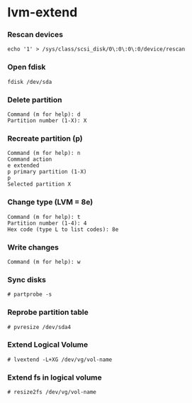 # lvm-extend

### Rescan devices
    echo '1' > /sys/class/scsi_disk/0\:0\:0\:0/device/rescan
### Open fdisk
    fdisk /dev/sda
### Delete partition
```
Command (m for help): d
Partition number (1-X): X
```
### Recreate partition (p)
```
Command (m for help): n
Command action
e extended
p primary partition (1-X)
p
Selected partition X
```
### Change type (LVM = 8e)
```
Command (m for help): t
Partition number (1-4): 4
Hex code (type L to list codes): 8e
```
### Write changes 

    Command (m for help): w

### Sync disks
    # partprobe -s

### Reprobe partition table
    # pvresize /dev/sda4

### Extend Logical Volume
    # lvextend -L+XG /dev/vg/vol-name

### Extend fs in logical volume
    # resize2fs /dev/vg/vol-name
